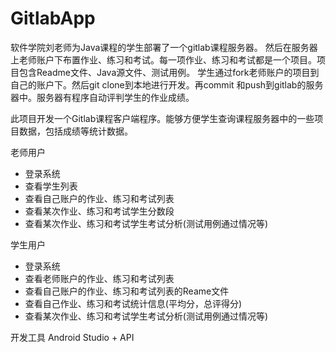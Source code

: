 # GitlabApp
软件学院刘老师为Java课程的学生部署了一个gitlab课程服务器。
然后在服务器上老师账户下布置作业、练习和考试。每一项作业、练习和考试都是一个项目。项目包含Readme文件、Java源文件、测试用例。
学生通过fork老师账户的项目到自己的账户下。然后git clone到本地进行开发。再commit 和push到gitlab的服务器中。服务器有程序自动评判学生的作业成绩。

此项目开发一个Gitlab课程客户端程序。能够方便学生查询课程服务器中的一些项目数据，包括成绩等统计数据。

老师用户
+ 登录系统
+ 查看学生列表
+ 查看自己账户的作业、练习和考试列表
+ 查看某次作业、练习和考试学生分数段
+ 查看某次作业、练习和考试学生考试分析(测试用例通过情况等)

学生用户
+ 登录系统
+ 查看老师账户的作业、练习和考试列表
+ 查看自己账户的作业、练习和考试列表的Reame文件
+ 查看自己作业、练习和考试统计信息(平均分，总评得分)
+ 查看某次作业、练习和考试学生考试分析(测试用例通过情况等)

开发工具
Android Studio + API
